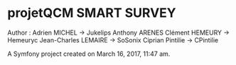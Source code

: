 projetQCM SMART SURVEY
=========
Author : 
Adrien MICHEL -> Jukelips 
Anthony ARENES 
Clément HEMEURY -> Hemeuryc 
Jean-Charles LEMAIRE -> SoSonix 
Ciprian Pintilie -> CPintilie 


A Symfony project created on March 16, 2017, 11:47 am.
